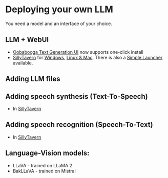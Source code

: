 # Deploying your own LLM

You need a model and an interface of your choice.

## LLM + WebUI

* [Oobabooga Text Generation UI](https://github.com/oobabooga/text-generation-webui) now supports one-click install
* [SillyTavern](https://docs.sillytavern.app/) for [Windows](https://docs.sillytavern.app/installation/windows/), [Linux & Mac](https://docs.sillytavern.app/installation/linuxmacos/). There is also a [Simple Launcher](https://sillytavernai.com/st-simplelauncher/) available.

## Adding LLM files

## Adding speech synthesis (Text-To-Speech)
* In [SillyTavern](https://docs.sillytavern.app/extras/extensions/tts/)

## Adding speech recognition (Speech-To-Text)
* In [SillyTavern](https://docs.sillytavern.app/extras/extensions/speech-recognition/)

## Language-Vision models:
* LLaVA - trained on LLaMA 2
* BakLLaVA - trained on Mistral
